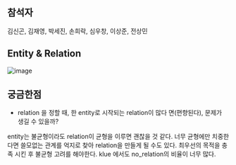 ## 참석자
김신곤, 김재영, 박세진, 손희락, 심우창, 이상준, 전상민

## Entity & Relation
![image](https://user-images.githubusercontent.com/85214907/141081200-3dc68ebb-9be9-49ba-a6d2-466ced6ae7f9.png)



## 궁금한점
- relation 을 정할 때, 한 entity로 시작되는 relation이 많다 면(편향된다), 문제가 생길 수 있을까?

entity는 불균형이라도 relation이 균형을 이루면 괜찮을 것 같다. 너무 균형에만 치중한다면 쓸모없는 관계를 억지로 찾아 relation을 만들게 될 수도 있다. 최우선의 목적을 충족 시킨 후 불균형 고려를 해야한다.
klue 에서도 no_relation의 비율이 너무 많다.
